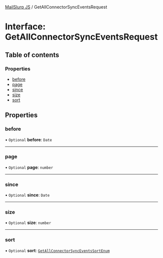 [MailSlurp JS](../README.md) / GetAllConnectorSyncEventsRequest

# Interface: GetAllConnectorSyncEventsRequest

## Table of contents

### Properties

- [before](GetAllConnectorSyncEventsRequest.md#before)
- [page](GetAllConnectorSyncEventsRequest.md#page)
- [since](GetAllConnectorSyncEventsRequest.md#since)
- [size](GetAllConnectorSyncEventsRequest.md#size)
- [sort](GetAllConnectorSyncEventsRequest.md#sort)

## Properties

### before

• `Optional` **before**: `Date`

___

### page

• `Optional` **page**: `number`

___

### since

• `Optional` **since**: `Date`

___

### size

• `Optional` **size**: `number`

___

### sort

• `Optional` **sort**: [`GetAllConnectorSyncEventsSortEnum`](../enums/GetAllConnectorSyncEventsSortEnum.md)
